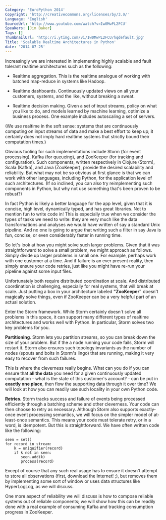 ```yaml
---
Category: 'EuroPython 2014'
Copyright: 'http://creativecommons.org/licenses/by/3.0/'
Language: 'English'
SourceUrl: 'http://www.youtube.com/watch?v=Iw0MwPL2FCU'
Speakers: [Jim Baker]
Tags: []
ThumbnailUrl: 'http://i.ytimg.com/vi/Iw0MwPL2FCU/hqdefault.jpg'
Title: 'Scalable Realtime Architectures in Python'
date: '2014-07-25'
---
```

Increasingly we are interested in implementing highly scalable and
fault tolerant realtime architectures such as the following:

* Realtime aggregation. This is the realtime analogue of working with
  batched map-reduce in systems like Hadoop.

* Realtime dashboards. Continuously updated views on all your
  customers, systems, and the like, without breaking a sweat.

* Realtime decision making. Given a set of input streams, policy on
  what you like to do, and models learned by machine learning, optimize a
  business process. One example includes autoscaling a set of servers.

(We use realtime in the soft sense: systems that are continuously
computing on input streams of data and make a best effort to keep up;
it certainly does not imply hard realtime systems that strictly
bound their computation times.)

Obvious tooling for such implementations include Storm (for event
processing), Kafka (for queueing), and ZooKeeper (for tracking and
configuration). Such components, written respectively in Clojure
(Storm), Scala (Kafka), and Java (ZooKeeper), provide the desired
scalability and reliability. But what may not be so obvious at first
glance is that we can work with other languages, including Python, for
the application level of such architectures. (If so inclined, you can
also try reimplementing such components in Python, but why not use
something that's been proven to be robust?)

In fact Python is likely a better language for the app level, given
that it is concise, high level, dynamically typed, and has great
libraries. Not to mention fun to write code in! This is especially
true when we consider the types of tasks we need to write: they are
very much like the data transformations and analyses we would have
written of say a standard Unix pipeline. And no one is going to argue
that writing such a filter in say Java is fun, concise, or even
considerably faster in running time.

So let's look at how you might solve such larger problems. Given that
it was straightforward to solve a small problem, we might approach as
follows. Simply divide up larger problems in small one. For example,
perhaps work with one customer at a time. And if failure is an ever
present reality, then simply ensure your code retries, just like you
might have re-run your pipeline against some input files.

Unfortunately both require distributed coordination at scale. And
distributed coordination is challenging, especially for real systems,
that will break at scale. Just putting a box in your architecture
labeled **"ZooKeeper"** doesn't magically solve things, even if
ZooKeeper can be a very helpful part of an actual solution.

Enter the Storm framework. While Storm certainly doesn't solve all
problems in this space, it can support many different types of
realtime architectures and works well with Python. In particular,
Storm solves two key problems for you.

**Partitioning**. Storm lets you partition streams, so you can break
down the size of your problem. But if the a node running your code
fails, Storm will restart it. Storm also ensures such topology
invariants as the number of nodes (spouts and bolts in Storm's lingo)
that are running, making it very easy to recover from such failures.

This is where the cleverness really begins. What can you do if you can
ensure that **all the data** you need for a given continuously updated
computation - what is the state of this customer's account?  - can be
put in **exactly one place**, then flow the supporting data through it
over time? We will look at how you can readily use such locality in
your own Python code.

**Retries**. Storm tracks success and failure of events being
processed efficiently through a batching scheme and other
cleverness. Your code can then choose to retry as necessary. Although
Storm also supports exactly-once event processing semantics, we will
focus on the simpler model of at-least-once semantics. This means your
code must tolerate retry, or in a word, is idempotent. But this is
straightforward. We have often written code like the following:

    seen = set()
    for record in stream:
        k = uniquifier(record)
        if k not in seen:
           seen.add(k)
           process(record)

Except of course that any such real usage has to ensure it doesn't
attempt to store all observations (first, download the Internet! ;),
but removes them by implementing some sort of window or uses data
structures like HyperLogLog, as we will discuss.

One more aspect of reliability we will discuss is how to compose
reliable systems out of reliable components; we will show how this
can be readily done with a real example of consuming Kafka and
tracking consumption progress in ZooKeeper.
